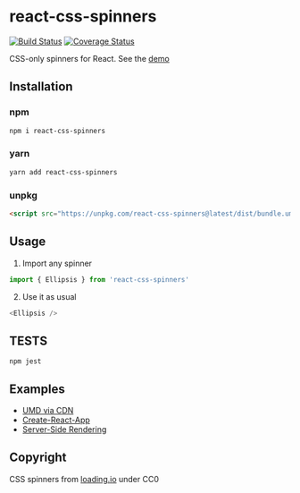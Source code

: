 # react-css-spinners

[![Build Status](https://travis-ci.com/miguelangeltorresfp/react-css-spinners-tutorial.svg?branch=master)](https://travis-ci.com/miguelangeltorresfp/react-css-spinners-tutorial)
[![Coverage Status](https://coveralls.io/repos/github/miguelangeltorresfp/react-css-spinners-tutorial/badge.svg?branch=master)](https://coveralls.io/github/miguelangeltorresfp/react-css-spinners-tutorial?branch=master)


CSS-only spinners for React. See the [demo](https://alex996.github.io/react-css-spinners)

## Installation

### npm

```sh
npm i react-css-spinners
```

### yarn

```sh
yarn add react-css-spinners
```

### unpkg

```html
<script src="https://unpkg.com/react-css-spinners@latest/dist/bundle.umd.js"></script>
```

## Usage

1. Import any spinner

```js
import { Ellipsis } from 'react-css-spinners'
```

2. Use it as usual

```js
<Ellipsis />
```

## TESTS

`npm jest`

## Examples

- [UMD via CDN](./examples/cdn)
- [Create-React-App](./examples/cra)
- [Server-Side Rendering](./examples/ssr)

## Copyright

CSS spinners from [loading.io](https://loading.io) under CC0
